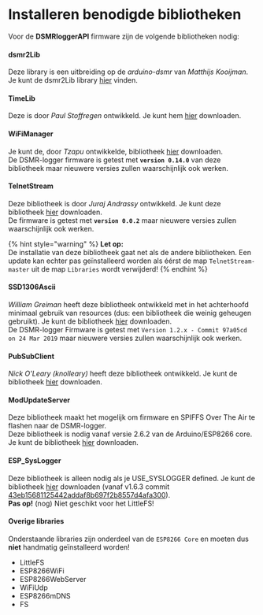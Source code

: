 # Installeren benodigde bibliotheken



Voor de **DSMRloggerAPI** firmware zijn de volgende bibliotheken nodig:

#### dsmr2Lib

Deze library is een uitbreiding op de _arduino-dsmr_ van _Matthijs Kooijman_. Je kunt de dsmr2Lib library [hier](https://github.com/mrWheel/dsmr2Lib) vinden.

#### TimeLib <a id="timelib"></a>

Deze is door _Paul Stoffregen_ ontwikkeld. Je kunt hem [hier](https://github.com/PaulStoffregen/Time) downloaden.

#### WiFiManager <a id="wifimanager"></a>

Je kunt de, door _Tzapu_ ontwikkelde, bibliotheek [hier](https://github.com/tzapu/WiFiManager) downloaden.  
De DSMR-logger firmware is getest met **`version 0.14.0`** van deze bibliotheek maar nieuwere versies zullen waarschijnlijk ook werken.

#### TelnetStream <a id="telnetstream"></a>

Deze bibliotheek is door _Juraj Andrassy_ ontwikkeld. Je kunt deze bibliotheek [hier](https://github.com/jandrassy/TelnetStream) downloaden.  
De firmware is getest met **`version 0.0.2`** maar nieuwere versies zullen waarschijnlijk ook werken.

{% hint style="warning" %}
**Let op:**   
De installatie van deze bibliotheek gaat net als de andere bibliotheken. Een update kan echter pas geïnstalleerd worden als éérst de map `TelnetStream-master` uit de map `Libraries` wordt verwijderd!
{% endhint %}

#### SSD1306Ascii <a id="ssd1306ascii"></a>

_William Greiman_ heeft deze bibliotheek ontwikkeld met in het achterhoofd minimaal gebruik van resources \(dus: een bibliotheek die weinig geheugen gebruikt\). Je kunt de bibliotheek [hier](https://github.com/greiman/SSD1306Ascii) downloaden.  
De DSMR-logger Firmware is getest met `Version 1.2.x - Commit 97a05cd on 24 Mar 2019` maar nieuwere versies zullen waarschijnlijk ook werken.

#### PubSubClient <a id="pubsubclient"></a>

_Nick O'Leary \(knolleary\)_ heeft deze bibliotheek ontwikkeld. Je kunt de bibliotheek [hier](https://github.com/knolleary/pubsubclient) downloaden.

#### ModUpdateServer <a id="modupdateserver"></a>

Deze bibliotheek maakt het mogelijk om firmware en SPIFFS Over The Air te flashen naar de DSMR-logger.  
Deze bibliotheek is nodig vanaf versie 2.6.2 van de Arduino/ESP8266 core. Je kunt de bibliotheek [hier](https://github.com/mrWheel/ModUpdateServer) downloaden.

#### ESP\_SysLogger

Deze bibliotheek is alleen nodig als je USE\_SYSLOGGER defined. Je kunt de bibliotheek [hier](https://github.com/mrWheel/ESP_SysLogger) downloaden \(vanaf v1.6.3 commit [43eb15681125442addaf8b697f2b8557d4afa300](https://github.com/mrWheel/ESP_SysLogger/commit/43eb15681125442addaf8b697f2b8557d4afa300)\).  
**Pas op!** \(nog\) Niet geschikt voor het LittleFS!

#### Overige libraries <a id="overige-libraries"></a>

Onderstaande libraries zijn onderdeel van de `ESP8266 Core` en moeten dus **niet** handmatig geïnstalleerd worden!

* LittleFS
* ESP8266WiFi
* ESP8266WebServer
* WiFiUdp
* ESP8266mDNS
* FS

